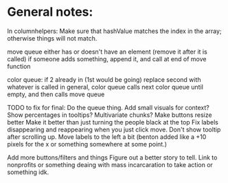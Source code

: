 # General notes:

In columnhelpers:
  Make sure that hashValue matches the index in the array; otherwise things will not match.


move queue
  either has or doesn't have an element (remove it after it is called)
  if someone adds something, append it, and call at end of move function

color queue:
  if 2 already in (1st would be going)
    replace second with whatever is called
  in general, color queue calls next color queue until empty, and then calls move queue




TODO to fix for final:
  Do the queue thing.
  Add small visuals for context?
  Show percentages in tooltips?
  Multivariate chunks?
  Make buttons resize better
  Make it better than just turning the people black at the top
  Fix labels disappearing and reappearing when you just click move.
  Don't show tooltip after scrolling up.
  Move labels to the left a bit (benton added like a +10 pixels for the x or something somewhere at some point.)

  Add more buttons/filters and things
  Figure out a better story to tell.
  Link to nonprofits or something deaing with mass incarcaration to take action or something idk.